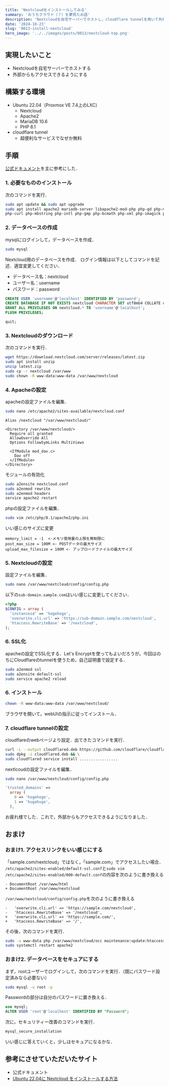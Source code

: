```yaml
---
title: 'Nextcloudをインストールしてみる'
summary: 'おうちクラウド（？）を夢見たお話'
description: 'Nextcloudを自宅サーバーでホストし，cloudflare tunnelを用いて外部からもアクセスできるようにする．'
date: '2024-10-23'
slug: '0013-install-nextcloud'
hero_image: '../../images/posts/0013/nextcloud-top.png'
---
```


## 実現したいこと
- Nextcloudを自宅サーバーでホストする
- 外部からもアクセスできるようにする

## 構築する環境
- Ubuntu 22.04（Proxmox VE 7.4上のLXC）
  - Nextcloud
  - Apache2
  - MariaDB 10.6
  - PHP 8.1
- cloudflare tunnel
  - 超便利なサービスでなぜか無料

## 手順
[公式ドキュメント](https://docs.nextcloud.com/server/30/admin_manual/installation/example_ubuntu.html)を主に参考にした．

### 1. 必要なもののインストール
次のコマンドを実行．
```bash
sudo apt update && sudo apt upgrade
sudo apt install apache2 mariadb-server libapache2-mod-php php-gd php-mysql \
php-curl php-mbstring php-intl php-gmp php-bcmath php-xml php-imagick php-zip
```


### 2. データベースの作成
mysqlにログインして，データベースを作成．
```bash
sudo mysql
```

Nextcloud用のデータベースを作成．
ログイン情報は以下としてコマンドを記述．適宜変更してください．
- データベース名：nextcloud
- ユーザー名：username
- パスワード：password

```sql
CREATE USER 'username'@'localhost' IDENTIFIED BY 'password';
CREATE DATABASE IF NOT EXISTS nextcloud CHARACTER SET utf8mb4 COLLATE utf8mb4_general_ci;
GRANT ALL PRIVILEGES ON nextcloud.* TO 'username'@'localhost';
FLUSH PRIVILEGES;

quit;
```


### 3. Nextcloudのダウンロード
次のコマンドを実行．
```bash
wget https://download.nextcloud.com/server/releases/latest.zip
sudo apt install unzip
unzip latest.zip
sudo cp -r nextcloud /var/www
sudo chown -R www-data:www-data /var/www/nextcloud
```

### 4. Apacheの設定
apacheの設定ファイルを編集．
```bash
sudo nano /etc/apache2/sites-available/nextcloud.conf
```

```
Alias /nextcloud "/var/www/nextcloud/"

<Directory /var/www/nextcloud/>
  Require all granted
  AllowOverride All
  Options FollowSymLinks MultiViews

  <IfModule mod_dav.c>
    Dav off
  </IfModule>
</Directory>
```

モジュールの有効化
```bash
sudo a2ensite nextcloud.conf
sudo a2enmod rewrite
sudo a2enmod headers
service apache2 restart
```

phpの設定ファイルを編集．
```bash
sudo vim /etc/php/8.1/apache2/php.ini
```

いい感じのサイズに変更
```
memory_limit = -1  <-メモリ使用量の上限を無制限に
post_max_size = 100M <- POSTデータの最大サイズ
upload_max_filesize = 100M <- アップロードファイルの最大サイズ
```



### 5. Nextcloudの設定
設定ファイルを編集．
```bash
sudo nano /var/www/nextcloud/config/config.php
```
以下の`sub-domain.sample.com`はいい感じに変更してください．
```php
<?php
$CONFIG = array (
  'instanceid' => 'hogehoge',
  'overwrite.cli.url' => 'https://sub-domain.sample.com/nextcloud',
  'htaccess.RewriteBase' => '/nextcloud',
);
```

### 6. SSL化
apacheの設定でSSL化する．Let's Encryptを使ってもよいだろうが，今回はのちにCloudflareのtunnelを使うため，自己証明書で設定する．
```bash
sudo a2enmod ssl
sudo a2ensite default-ssl
sudo service apache2 reload
```

### 6. インストール
```bash
chown -R www-data:www-data /var/www/nextcloud/
```
ブラウザを開いて，webUIの指示に従ってインストール．


### 7. cloudflare tunnelの設定
cloudflareのwebページより設定．出てきたコマンドを実行．

```bash
curl -L --output cloudflared.deb https://github.com/cloudflare/cloudflared/releases/latest/download/cloudflared-linux-amd64.deb && \
sudo dpkg -i cloudflared.deb && \
sudo cloudflared service install .................
```

nextlcoudの設定ファイルを編集．
```bash
sudo nano /var/www/nextcloud/config/config.php
```

```php
'trusted_domains' =>
  array (
    0 => 'hogehoge',
    1 => 'hugahuge',
  ),
```


お疲れ様でした．これで，外部からもアクセスできるようになりました．

## おまけ
### おまけ1. アクセスリンクをいい感じにする
「sample.com/nextcloud」ではなく，「sample.com」でアクセスしたい場合．
`/etc/apache2/sites-enabled/default-ssl.conf`と`sudo vim /etc/apache2/sites-enabled/000-default.conf`の内容を次のように書き換える
```
- DocumentRoot /var/www/html
+ DocumentRoot /var/www/nextcloud
```

`/var/www/nextcloud/config/config.php`を次のように書き換える
```
-   'overwrite.cli.url' => 'https://sample.com/nextcloud',
-   'htaccess.RewriteBase' => '/nextcloud',
+   'overwrite.cli.url' => 'https://sample.com/',
+   'htaccess.RewriteBase' => '/',
```

その後，次のコマンドを実行．
```bash
sudo -u www-data php /var/www/nextcloud/occ maintenance:update:htaccess
sudo systemctl restart apache2
```

### おまけ2. データベースをセキュアにする
まず，rootユーザーでログインして，次のコマンドを実行．（既にパスワード設定済みなら必要ない）
```bash
sudo mysql -u root -p
```
Passwordの部分は自分のパスワードに置き換える．
```sql
use mysql;
ALTER USER 'root'@'localhost' IDENTIFIED BY "Password";
```

次に，セキュリティー改善のコマンドを実行．
```bash
mysql_secure_installation
```
いい感じに答えていくと，少しはセキュアになるかな．

## 参考にさせていただいたサイト
- 公式ドキュメント
- [Ubuntu 22.04に Nextcloud をインストールする方法](https://memorandum.cloud/2023/01/23/1858/)
